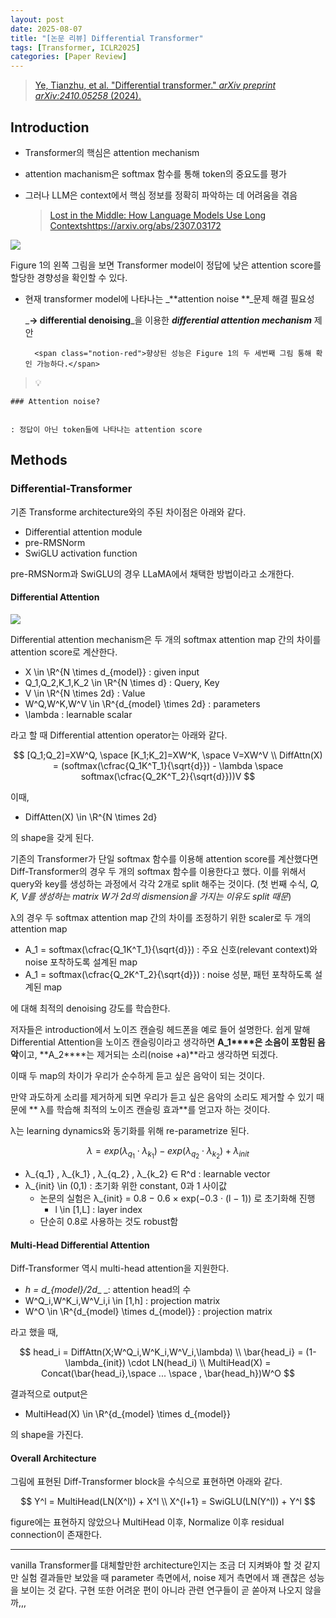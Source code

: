 ```yaml
---
layout: post
date: 2025-08-07
title: "[논문 리뷰] Differential Transformer"
tags: [Transformer, ICLR2025]
categories: [Paper Review]
---
```


> [Ye, Tianzhu, et al. "Differential transformer." ](https://arxiv.org/abs/2410.05258)[_arXiv preprint arXiv:2410.05258_](https://arxiv.org/abs/2410.05258)[ (2024).](https://arxiv.org/abs/2410.05258)



## Introduction

- Transformer의 핵심은 attention mechanism
- attention machanism은 softmax 함수를 통해 token의 중요도를 평가
- 그러나 LLM은 context에서 핵심 정보를 정확히 파악하는 데 어려움을 겪음

	> [Lost in the Middle: How Language Models Use Long Contextshttps://arxiv.org/abs/2307.03172](https://arxiv.org/abs/2307.03172)


![](https://prod-files-secure.s3.us-west-2.amazonaws.com/542b861c-36a8-4051-84e5-8804b6728dba/9083ea56-691a-4752-ae26-47f403431ac8/image.png?X-Amz-Algorithm=AWS4-HMAC-SHA256&X-Amz-Content-Sha256=UNSIGNED-PAYLOAD&X-Amz-Credential=ASIAZI2LB4667NFVALYX%2F20251011%2Fus-west-2%2Fs3%2Faws4_request&X-Amz-Date=20251011T190056Z&X-Amz-Expires=3600&X-Amz-Security-Token=IQoJb3JpZ2luX2VjEHMaCXVzLXdlc3QtMiJGMEQCIGTJXqcHsoKPhc36qSHFaxkxB2Eglc5YmtHSzL3yixjjAiAuIP7R0r7Z5130daCy%2BxqvXvWCPZ1Uu9DmzICjF6ulSyr%2FAwgcEAAaDDYzNzQyMzE4MzgwNSIMoIu6o2kIC9ORjoWJKtwD%2FBU89uW%2BsKsdnQLX1DZw%2BjuCmIA543MewU%2BT1gZD34dIWDnCoOw3%2Bf7ksCku%2BTs9sAFOdqOTAPfGKbhF8beRIgNhF2MI1XmdWmDtUDMTRZ6XQArjjT4SMbKR5VmVV04KsLdcoqp%2FCtmyuveduhT5yoi8Inw7BfDeySeq5mtJ5fsCxebvyBwJP2YEfk3K1QLYzJko6eyWkmN0%2F55EMFKoOYf%2BThJ6nAVAd9C1DD9ZMpA8BCVw3g3YPvaCvk1jrBTUZdXgkCQM7Ipb01lPDgg%2FUbBmM15xIK4vK9FdEpnF8EpRBLNHrhBoUiLk7cyADapjjl6oNz9wtkD%2BRcTe1VgVPuPnTB160V4V5vtfqhJbk8VZ9qI9UapNMTpTKXZppeb2Jex2JxrhzPp0uvEjwoVvFs%2F8ViTIuNjBXr%2FHjpGGbag4V8Mw81J8ktS8jDJWrU5ywiO4zmnSSx7BSLVIY9HcDMuZMyV1udZSdijAvlyvNdQau%2FnWz5p6s8gfnxEXbBVb6BhQ%2BKUix0XmDIr8Os6%2FaMj6LiXFR4n%2FH5ezKmcLVa21ByEJu3xPLuHsh0yTtC7e%2F%2B7ZtfS9puqS2pIgZU8mnfc1ZjDe1b9sQXIKEpArCo44ejk4zdsnERle8EIw4MaqxwY6pgH1Glp4CJnsF8%2FnIAleV1Yr7FrG%2BML2g5FqvpUH3WTk8K9CffhMaB%2B550uB5BRDnhHCpAXeNmzVTD%2FvRtkWXMNMljp05WhnWSH%2B0OoMAHAO2Tz9SpMZ8C%2B3l13IBaVHT1SbHd05b5FB3lcUNZVIOk9ALwx91er07C0Mq5BcnVTp45YqPnOd%2FNULY4GCbFG1vw5Uv6SXoamEv48Z4zw88eDloU3GZShC&X-Amz-Signature=a80345d356d7d0edb43a461d6b4d7d325213affab6ffc280230f15f7f5dfa27e&X-Amz-SignedHeaders=host&x-amz-checksum-mode=ENABLED&x-id=GetObject)


Figure 1의 왼쪽 그림을 보면 Transformer model이 정답에 낮은 attention score를 할당한 경향성을 확인할 수 있다.

- 현재 transformer model에 나타나는 _**attention noise **_문제 해결 필요성

	_**→ differential denoising**_을 이용한 _**differential attention mechanism**_ 제안


		<span class="notion-red">향상된 성능은 Figure 1의 두 세번째 그림 통해 확인 가능하다.</span>


> 💡 


	### Attention noise?


	: 정답이 아닌 token들에 나타나는 attention score



## Methods



### Differential-Transformer


기존 Transforme architecture와의 주된 차이점은 아래와 같다.

- Differential attention module
- pre-RMSNorm
- SwiGLU activation function

pre-RMSNorm과 SwiGLU의 경우 LLaMA에서 채택한 방법이라고 소개한다.



#### Differential Attention


![](https://prod-files-secure.s3.us-west-2.amazonaws.com/542b861c-36a8-4051-84e5-8804b6728dba/116d70b2-1963-4810-9167-f4c7d8a06e8f/image.png?X-Amz-Algorithm=AWS4-HMAC-SHA256&X-Amz-Content-Sha256=UNSIGNED-PAYLOAD&X-Amz-Credential=ASIAZI2LB4667NFVALYX%2F20251011%2Fus-west-2%2Fs3%2Faws4_request&X-Amz-Date=20251011T190057Z&X-Amz-Expires=3600&X-Amz-Security-Token=IQoJb3JpZ2luX2VjEHMaCXVzLXdlc3QtMiJGMEQCIGTJXqcHsoKPhc36qSHFaxkxB2Eglc5YmtHSzL3yixjjAiAuIP7R0r7Z5130daCy%2BxqvXvWCPZ1Uu9DmzICjF6ulSyr%2FAwgcEAAaDDYzNzQyMzE4MzgwNSIMoIu6o2kIC9ORjoWJKtwD%2FBU89uW%2BsKsdnQLX1DZw%2BjuCmIA543MewU%2BT1gZD34dIWDnCoOw3%2Bf7ksCku%2BTs9sAFOdqOTAPfGKbhF8beRIgNhF2MI1XmdWmDtUDMTRZ6XQArjjT4SMbKR5VmVV04KsLdcoqp%2FCtmyuveduhT5yoi8Inw7BfDeySeq5mtJ5fsCxebvyBwJP2YEfk3K1QLYzJko6eyWkmN0%2F55EMFKoOYf%2BThJ6nAVAd9C1DD9ZMpA8BCVw3g3YPvaCvk1jrBTUZdXgkCQM7Ipb01lPDgg%2FUbBmM15xIK4vK9FdEpnF8EpRBLNHrhBoUiLk7cyADapjjl6oNz9wtkD%2BRcTe1VgVPuPnTB160V4V5vtfqhJbk8VZ9qI9UapNMTpTKXZppeb2Jex2JxrhzPp0uvEjwoVvFs%2F8ViTIuNjBXr%2FHjpGGbag4V8Mw81J8ktS8jDJWrU5ywiO4zmnSSx7BSLVIY9HcDMuZMyV1udZSdijAvlyvNdQau%2FnWz5p6s8gfnxEXbBVb6BhQ%2BKUix0XmDIr8Os6%2FaMj6LiXFR4n%2FH5ezKmcLVa21ByEJu3xPLuHsh0yTtC7e%2F%2B7ZtfS9puqS2pIgZU8mnfc1ZjDe1b9sQXIKEpArCo44ejk4zdsnERle8EIw4MaqxwY6pgH1Glp4CJnsF8%2FnIAleV1Yr7FrG%2BML2g5FqvpUH3WTk8K9CffhMaB%2B550uB5BRDnhHCpAXeNmzVTD%2FvRtkWXMNMljp05WhnWSH%2B0OoMAHAO2Tz9SpMZ8C%2B3l13IBaVHT1SbHd05b5FB3lcUNZVIOk9ALwx91er07C0Mq5BcnVTp45YqPnOd%2FNULY4GCbFG1vw5Uv6SXoamEv48Z4zw88eDloU3GZShC&X-Amz-Signature=bb93f42959941276df28d3185659bff1bc795a468211acfd8f19e5b69ed8eb35&X-Amz-SignedHeaders=host&x-amz-checksum-mode=ENABLED&x-id=GetObject)


Differential attention mechanism은 두 개의 softmax attention map 간의 차이를 attention score로 계산한다.

- X \in \R^{N \times d\_{model}} : given input
- Q\_1,Q\_2,K\_1,K\_2 \in \R^{N \times d} : Query, Key
- V \in \R^{N \times 2d} : Value
- W^Q,W^K,W^V \in \R^{d\_{model} \times 2d} : parameters
- \lambda : learnable scalar

라고 할 때 Differential attention operator는 아래와 같다.


$$
[Q_1;Q_2]=XW^Q, \space [K_1;K_2]=XW^K, \space V=XW^V \\
DiffAttn(X) = (softmax(\cfrac{Q_1K^T_1}{\sqrt{d}}) - \lambda \space softmax(\cfrac{Q_2K^T_2}{\sqrt{d}}))V
$$


이때,

- DiffAtten(X) \in \R^{N \times 2d}

의 shape을 갖게 된다.


기존의 Transformer가 단일 softmax 함수를 이용해 attention score를 계산했다면 Diff-Transformer의 경우 두 개의 softmax 함수를 이용한다고 했다. 이를 위해서 query와 key를 생성하는 과정에서 각각 2개로 split 해주는 것이다. <span class="notion-red">(첫 번째 수식, </span><span class="notion-red">_Q, K, V를 생성하는 matrix W가 2d의 dismension을 가지는 이유도 split 때문_</span><span class="notion-red">)</span>


 λ의 경우 두 softmax attention map 간의 차이를 조정하기 위한 scaler로 두 개의 attention map

- A\_1 = softmax(\cfrac{Q\_1K^T\_1}{\sqrt{d}}) : 주요 신호(relevant context)와 noise 포착하도록 설계된 map
- A\_1 = softmax(\cfrac{Q\_2K^T\_2}{\sqrt{d}}) : noise 성분, 패턴 포착하도록 설계된 map 

에 대해 최적의 denoising 강도를 학습한다.


저자들은 introduction에서 노이즈 캔슬링 헤드폰을 예로 들어 설명한다. 쉽게 말해 Differential Attention을 노이즈 캔슬링이라고 생각하면 **A\_1****은 소음이 포함된 음악**이고, **A\_2****는 제거되는 소리(noise +a)**라고 생각하면 되겠다. 


이때 두 map의 차이가 우리가 순수하게 듣고 싶은 음악이 되는 것이다. 


만약 과도하게 소리를 제거하게 되면 우리가 듣고 싶은 음악의 소리도 제거할 수 있기 때문에 ** λ를 학습해 최적의 노이즈 캔슬링 효과**를 얻고자 하는 것이다.


λ는 learning dynamics와 동기화를 위해 re-parametrize 된다.


$$
\lambda = exp(\lambda_{q_1} \cdot \lambda_{k_1}) - exp(\lambda_{q_2} \cdot \lambda_{k_2}) + \lambda_{init}
$$

- λ\_{q\_1} , λ\_{k\_1} , λ\_{q\_2} , λ\_{k\_2} ∈ R^d : learnable vector
- λ\_{init} \in (0,1) : 초기화 위한 constant, 0과 1 사이값
	- 논문의 실험은 λ\_{init} = 0.8 − 0.6 × exp(−0.3 · (l − 1)) 로 초기화해 진행
		- l \in [1,L] : layer index
	- 단순히 0.8로 사용하는 것도 robust함


#### **Multi-Head Differential Attention**


Diff-Transformer 역시 multi-head attention을 지원한다.

- _h = d\_{model}/2d__ _: attention head의 수
- W^Q\_i,W^K\_i,W^V\_i,i \in [1,h] : projection matrix
- W^O \in \R^{d\_{model} \times d\_{model}} : projection matrix

라고 했을 때,


$$
head_i = DiffAttn(X;W^Q_i,W^K_i,W^V_i,\lambda) \\
\bar{head_i} = (1-\lambda_{init}) \cdot LN(head_i) \\
MultiHead(X) = Concat(\bar{head_i},\space ... \space , \bar{head_h})W^O
$$


결과적으로 output은

- MultiHead(X) \in \R^{d\_{model} \times d\_{model}}

의 shape을 가진다.



#### Overall Architecture


그림에 표현된 Diff-Transformer block을 수식으로 표현하면 아래와 같다.


$$
Y^l = MultiHead(LN(X^l)) + X^l \\
X^{l+1} = SwiGLU(LN(Y^l)) + Y^l
$$


figure에는 표현하지 않았으나 MultiHead 이후, Normalize 이후 residual connection이 존재한다.


---


vanilla Transformer를 대체할만한 architecture인지는 조금 더 지켜봐야 할 것 같지만 실험 결과들만 보았을 때 parameter 측면에서, noise 제거 측면에서 꽤 괜찮은 성능을 보이는 것 같다. 구현 또한 어려운 편이 아니라 관련 연구들이 곧 쏟아져 나오지 않을까,,,

